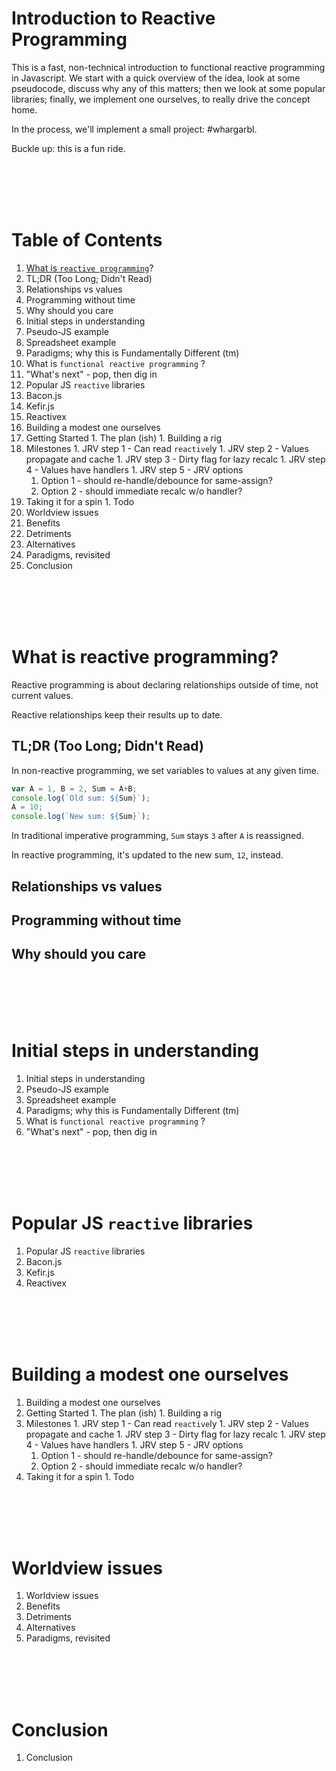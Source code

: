 # Introduction to Reactive Programming

This is a fast, non-technical introduction to functional reactive programming in
Javascript.  We start with a quick overview of the idea, look at some
pseudocode, discuss why any of this matters; then we look at some popular
libraries; finally, we implement one ourselves, to really drive the concept
home.

In the process, we'll implement a small project: #whargarbl.

Buckle up: this is a fun ride.




<br/><br/><br/><br/>

# Table of Contents

1. [What is `reactive programming`](#what-is-reactive-programming)?
  1. TL;DR (Too Long; Didn't Read)
  1. Relationships vs values
  1. Programming without time
  1. Why should you care
1. Initial steps in understanding
  1. Pseudo-JS example
  1. Spreadsheet example
  1. Paradigms; why this is Fundamentally Different (tm)
  1. What is `functional reactive programming` ?
  1. "What's next" - pop, then dig in
1. Popular JS `reactive` libraries
  1. Bacon.js
  1. Kefir.js
  1. Reactivex
1. Building a modest one ourselves
  1. Getting Started
    1. The plan (ish)
    1. Building a rig
  1. Milestones
    1. JRV step 1 - Can read `reactive`ly
    1. JRV step 2 - Values propagate and cache
    1. JRV step 3 - Dirty flag for lazy recalc
    1. JRV step 4 - Values have handlers
    1. JRV step 5 - JRV options
      1. Option 1 - should re-handle/debounce for same-assign?
      2. Option 2 - should immediate recalc w/o handler?
  1. Taking it for a spin
    1. Todo
1. Worldview issues
  1. Benefits
  2. Detriments
  3. Alternatives
  4. Paradigms, revisited
1. Conclusion




<br/><br/><br/><br/>

# What is reactive programming?

Reactive programming is about declaring relationships outside of time, not
current values.

Reactive relationships keep their results up to date.

## TL;DR (Too Long; Didn't Read)

In non-reactive programming, we set variables to values at any given time.

```javascript
var A = 1, B = 2, Sum = A+B;
console.log(`Old sum: ${Sum}`);
A = 10;
console.log(`New sum: ${Sum}`);
```

In traditional imperative programming, `Sum` stays `3` after `A` is reassigned.

In reactive programming, it's updated to the new sum, `12`, instead.

## Relationships vs values
## Programming without time
## Why should you care





<br/><br/><br/><br/>

# Initial steps in understanding

1. Initial steps in understanding
  1. Pseudo-JS example
  1. Spreadsheet example
  1. Paradigms; why this is Fundamentally Different (tm)
  1. What is `functional reactive programming` ?
  1. "What's next" - pop, then dig in





<br/><br/><br/><br/>

# Popular JS `reactive` libraries

1. Popular JS `reactive` libraries
  1. Bacon.js
  1. Kefir.js
  1. Reactivex





<br/><br/><br/><br/>

# Building a modest one ourselves

1. Building a modest one ourselves
  1. Getting Started
    1. The plan (ish)
    1. Building a rig
  1. Milestones
    1. JRV step 1 - Can read `reactive`ly
    1. JRV step 2 - Values propagate and cache
    1. JRV step 3 - Dirty flag for lazy recalc
    1. JRV step 4 - Values have handlers
    1. JRV step 5 - JRV options
      1. Option 1 - should re-handle/debounce for same-assign?
      2. Option 2 - should immediate recalc w/o handler?
  1. Taking it for a spin
    1. Todo





<br/><br/><br/><br/>

# Worldview issues

1. Worldview issues
  1. Benefits
  2. Detriments
  3. Alternatives
  4. Paradigms, revisited




<br/><br/><br/><br/>

# Conclusion

1. Conclusion